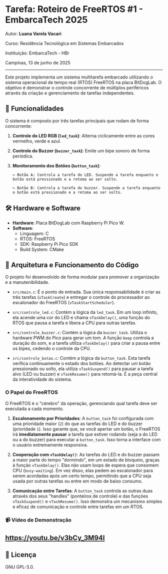 # Tarefa: Roteiro de FreeRTOS #1 - EmbarcaTech 2025

Autor: **Luana Varela Vacari**

Curso: Residência Tecnológica em Sistemas Embarcados

Instituição: EmbarcaTech - HBr

Campinas, 13 de junho de 2025

---

Este projeto implementa um sistema multitarefa embarcado utilizando o sistema operacional de tempo real (RTOS) FreeRTOS na placa BitDogLab. O objetivo é demonstrar o controle concorrente de múltiplos periféricos através da criação e gerenciamento de tarefas independentes.


## 🚀 Funcionalidades

O sistema é composto por três tarefas principais que rodam de forma concorrente:

1.  **Controle do LED RGB (`led_task`)**: Alterna ciclicamente entre as cores vermelho, verde e azul.
2.  **Controle do Buzzer (`buzzer_task`)**: Emite um bipe sonoro de forma periódica.
3.  **Monitoramento dos Botões (`button_task`)**:

        ↪ Botão A: Controla a tarefa do LED. Suspende a tarefa enquanto o botão está pressionado e a retoma ao ser solto.

        ↪ Botão B: Controla a tarefa do buzzer. Suspende a tarefa enquanto o botão está pressionado e a retoma ao ser solto.

## 🛠️ Hardware e Software

* **Hardware**: Placa BitDogLab com Raspberry Pi Pico W.
* **Software**:
    * Linguagem: C
    * RTOS: FreeRTOS
    * SDK: Raspberry Pi Pico SDK
    * Build System: CMake



## 📐 Arquitetura e Funcionamento do Código

O projeto foi desenvolvido de forma modular para promover a organização e a manutenibilidade.

* `src/main.c`: É o ponto de entrada. Sua única responsabilidade é criar as três tarefas (`xTaskCreate`) e entregar o controle do processador ao escalonador do FreeRTOS (`vTaskStartScheduler`).

* `src/controle_led.c`: Contém a lógica da `led_task`. Em um loop infinito, ela acende uma cor do LED e chama `vTaskDelay()`, uma função do RTOS que pausa a tarefa e libera a CPU para outras tarefas.

* `src/controle_buzzer.c`: Contém a lógica da `buzzer_task`. Utiliza o hardware PWM do Pico para gerar um tom. A função `beep` controla a duração do som, e a tarefa utiliza `vTaskDelay()` para criar a pausa entre os bipes, cedendo o controle da CPU.

* `src/controle_botao.c`: Contém a lógica da `button_task`. Esta tarefa verifica continuamente o estado dos botões. Ao detectar um botão pressionado ou solto, ela utiliza `vTaskSuspend()` para pausar a tarefa alvo (LED ou buzzer) e `vTaskResume()` para retomá-la. É a peça central da interatividade do sistema.

### O Papel do FreeRTOS

O FreeRTOS é o "cérebro" da operação, gerenciando qual tarefa deve ser executada a cada momento.

1.  **Escalonamento por Prioridades**: A `button_task` foi configurada com uma prioridade maior (`2`) do que as tarefas do LED e do buzzer (prioridade `1`). Isso garante que, se você apertar um botão, o FreeRTOS irá **imediatamente pausar** a tarefa que estiver rodando (seja a do LED ou a do buzzer) para executar a `button_task`. Isso torna a interface com o usuário extremamente responsiva.

2.  **Cooperação com `vTaskDelay()`**: As tarefas do LED e do buzzer passam a maior parte do tempo "dormindo", em um estado de bloqueio, graças à função `vTaskDelay()`. Elas não usam loops de espera que consomem CPU (`busy-waiting`). Em vez disso, elas pedem ao escalonador para serem acordadas após um certo tempo, permitindo que a CPU seja usada por outras tarefas ou entre em modo de baixo consumo.

3.  **Comunicação entre Tarefas**: A `button_task` controla as outras duas através dos seus "handles" (ponteiros de controle) e das funções `vTaskSuspend()` e `vTaskResume()`. Isso demonstra um mecanismo simples e eficaz de comunicação e controle entre tarefas em um RTOS.

### 📹 Vídeo de Demonstração

https://youtu.be/v3bCy_3M94I
---

## 📜 Licença
GNU GPL-3.0.